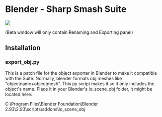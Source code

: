 # Blender - Sharp Smash Suite

![](https://user-images.githubusercontent.com/13909643/170903276-91714788-faf3-457a-9709-db04a07645a9.PNG)

(Beta window will only contain Renaming and Exporting panel)

## Installation

### export\_obj.py

This is a patch file for the object exporter in Blender to make it compatible with the Suite. Normally, blender formats obj meshes like "objectname+objectmesh". This py script makes it so it only includes the object's name. Place it in your Blender's io\_scene\_obj folder, it might be located here:

C:\\Program Files\\Blender Foundation\\Blender 2.93\\2.93\\scripts\\addons\\io\_scene\_obj
